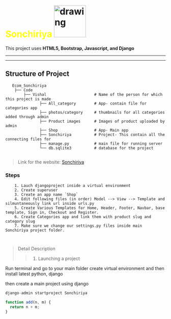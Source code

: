 # <span style="color: yellow"> Sonchiriya </span>                <img src="https://www.freepnglogos.com/uploads/parrot/pin-ulla-therstr-glar-parrot-parrot-21.png" alt="drawing" width="100"/>

<!-- ![](https://www.freepnglogos.com/uploads/parrot/pin-ulla-therstr-glar-parrot-parrot-21.png) -->

<!-- _This is an actual running project_ -->

This project uses **HTML5, Bootstrap, Javascript, and Django** 

---

---

## Structure of Project
```
   Ecom_Sonchiriya
    ├── Code
        ├── Vishal                     # Name of the person for which this project is made
               ├── All_category        # App- contain file for categories app
               ├── photos/category     # thumbnails for all categories added through admin
               ├── Product images      # Images of product uploaded by admin
               ├── Shop                # App- Main app
               ├── Sonchiriya          # Project- This contain all the connecting files for 
               ├── manage.py           # main file for running server   
               └── db.sqlite3          # database for the project
                 
```
> Link for the website: [Sonchiriya](sonchiriya.co.in) 
### Steps
```
    1. Lauch djangoproject inside a virtual environment
    2. Create superuser
    3. Create an app name `Shop`
    4. Edit following files (in order) Model --> View --> Template and silmuntaneously link url inside urls.py 
    5. Create Various Templates for Home, Header, Footer, Navbar, base template, Sign in, Checkout and Register.
    6. Create Categories app and link them with product slug and category slug 
    7. Make sure we change our settings.py files inside main Sonchiriya project folder.
    
    
```    
>  Detail Description
> > 1. Launching a project 
<!-- \`Inline code block inside this ` -->

Run terminal and go to your main folder 
create virtual environment and then install latest python, django

then create a main project using django
```python
django-admin startproject Sonchiriya
```

```javascript
function add(n, m) {
  return n + m;
}
```

